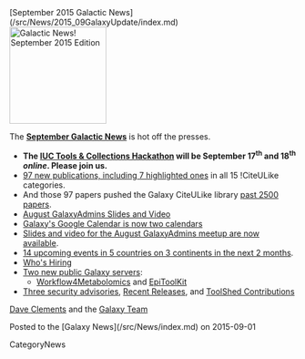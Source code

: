 <div class='newsItemHeader'>[September 2015 Galactic News](/src/News/2015_09GalaxyUpdate/index.md)</div>

<div class='right'>
<a href='/src/GalaxyUpdates/2015_09/index.md'><img src="/src/Images/GalaxyLogos/GalaxyNews.png" alt="Galactic News! September 2015 Edition" width=170 /></a>
</div>

The **[September Galactic News](/src/GalaxyUpdates/2015_09/index.md)** is hot off the presses.
* **The [IUC Tools & Collections Hackathon](/src/GalaxyUpdates/2015_09/index.md#iuc-tools--collections-hackathon) will be September 17<sup>th</sup> and 18<sup>th</sup> *online*.  Please join us.**  
* [97 new publications, including 7 highlighted ones](/src/GalaxyUpdates/2015_09/index.md#new-papers) in all 15 !CiteULike categories.
* And those 97 papers pushed the Galaxy CiteULike library [past 2500 papers](/src/GalaxyUpdates/2015_09/index.md#galaxys-first-2500-publications).
* [August GalaxyAdmins Slides and Video](/src/GalaxyUpdates/2015_09/index.md#august-galaxyadmins-slides-and-video)
* [Galaxy's Google Calendar is now two calendars](/src/GalaxyUpdates/2015_09/index.md#galaxy-project-google-calendars)
* [Slides and video for the August GalaxyAdmins meetup are now available](/src/GalaxyUpdates/2015_09/index.md#august-galaxyadmins-slides-and-video). 
* [14 upcoming events in 5 countries on 3 continents in the next 2 months](/src/GalaxyUpdates/2015_09/index.md#upcoming-events).  
* [Who's Hiring](/src/GalaxyUpdates/2015_09/index.md#whos-hiring)
* [Two new public Galaxy servers](/src/GalaxyUpdates/2015_09/index.md#new-public-galaxy-servers):
  * [Workflow4Metabolomics](/src/GalaxyUpdates/2015_09/index.md#workflow4metabolomics) and [EpiToolKit](/src/GalaxyUpdates/2015_09/index.md#epitoolkit)
* [Three security advisories](/src/GalaxyUpdates/2015_09/index.md#security-advisories), [Recent Releases](/src/GalaxyUpdates/2015_09/index.md#other-releases), and [ToolShed Contributions](/src/GalaxyUpdates/2015_09/index.md#toolshed-contributions)

[Dave Clements](/src/DaveClements/index.md) and the [Galaxy Team](/src/GalaxyTeam/index.md)

<div class='newsItemFooter'>Posted to the [Galaxy News](/src/News/index.md) on 2015-09-01 </div>

CategoryNews
